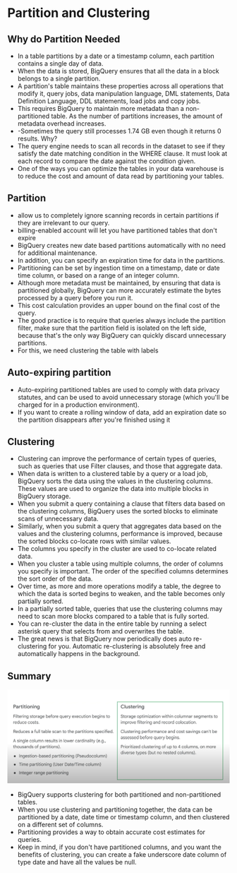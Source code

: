 # Partition and Clustering

## Why do Partition Needed

- In a table partitions by a date or a timestamp column, each partition contains a single day of data.
- When the data is stored, BigQuery ensures that all the data in a block belongs to a single partition.
- A partition's table maintains these properties across all operations that modify it, query jobs, data manipulation language, DML statements, Data Definition Language, DDL statements, load jobs and copy jobs.
- This requires BigQuery to maintain more metadata than a non-partitioned table. As the number of partitions increases, the amount of metadata overhead increases.
- -Sometimes the query still processes 1.74 GB even though it returns 0 results. Why?
- The query engine needs to scan all records in the dataset to see if they satisfy the date matching condition in the WHERE clause. It must look at each record to compare the date against the condition given.
- One of the ways you can optimize the tables in your data warehouse is to reduce the cost and amount of data read by partitioning your tables.

## Partition

- allow us to completely ignore scanning records in certain partitions if they are irrelevant to our query.
- billing-enabled account will let you have partitioned tables that don't expire
- BigQuery creates new date based partitions automatically with no need for additional maintenance.
- In addition, you can specify an expiration time for data in the partitions.
- Partitioning can be set by ingestion time on a timestamp, date or date time column, or based on a range of an integer column.
- Although more metadata must be maintained, by ensuring that data is partitioned globally, BigQuery can more accurately estimate the bytes processed by a query before you run it.
- This cost calculation provides an upper bound on the final cost of the query.
- The good practice is to require that queries always include the partition filter, make sure that the partition field is isolated on the left side, because that's the only way BigQuery can quickly discard unnecessary partitions.
- For this, we need clustering the table with labels

## Auto-expiring partition

- Auto-expiring partitioned tables are used to comply with data privacy statutes, and can be used to avoid unnecessary storage (which you'll be charged for in a production environment).
- If you want to create a rolling window of data, add an expiration date so the partition disappears after you're finished using it

## Clustering

- Clustering can improve the performance of certain types of queries, such as queries that use Filter clauses, and those that aggregate data.
- When data is written to a clustered table by a query or a load job, BigQuery sorts the data using the values in the clustering columns. These values are used to organize the data into multiple blocks in BigQuery storage.
- When you submit a query containing a clause that filters data based on the clustering columns, BigQuery uses the sorted blocks to eliminate scans of unnecessary data.
- Similarly, when you submit a query that aggregates data based on the values and the clustering columns, performance is improved, because the sorted blocks co-locate rows with similar values.
- The columns you specify in the cluster are used to co-locate related data.
- When you cluster a table using multiple columns, the order of columns you specify is important. The order of the specified columns determines the sort order of the data.
- Over time, as more and more operations modify a table, the degree to which the data is sorted begins to weaken, and the table becomes only partially sorted.
- In a partially sorted table, queries that use the clustering columns may need to scan more blocks compared to a table that is fully sorted.
- You can re-cluster the data in the entire table by running a select asterisk query that selects from and overwrites the table.
- The great news is that BigQuery now periodically does auto re-clustering for you. Automatic re-clustering is absolutely free and automatically happens in the background.

## Summary

![Alt text](./partition-cluster-summary.png)

- BigQuery supports clustering for both partitioned and non-partitioned tables.
- When you use clustering and partitioning together, the data can be partitioned by a date, date time or timestamp column, and then clustered on a different set of columns.
- Partitioning provides a way to obtain accurate cost estimates for queries.
- Keep in mind, if you don't have partitioned columns, and you want the benefits of clustering, you can create a fake underscore date column of type date and have all the values be null.
